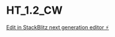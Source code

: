 # HT_1.2_CW

[Edit in StackBlitz next generation editor ⚡️](https://stackblitz.com/~/github.com/sanjayxzz/HT_1.2_CW)